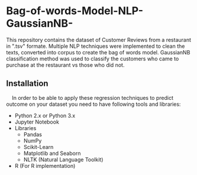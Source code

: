 # Bag-of-words-Model-NLP-GaussianNB-
This repository contains the dataset of Customer Reviews from a restaurant in ".tsv" formate. Multiple NLP techniques were implemented to clean the texts, converted into corpus to create the bag of words model. GaussianNB classification method was used to classify the customers who came to purchase at the restaurant vs those who did not.

## Installation 
&nbsp;&nbsp;&nbsp;&nbsp;In order to be able to apply these regression techniques to predict outcome on your dataset you need to have following tools and libraries:
  * Python 2.x or Python 3.x
  * Jupyter Notebook
  * Libraries
    * Pandas
    * NumPy
    * Scikit-Learn
    * Matplotlib and Seaborn
    * NLTK (Natural Language Toolkit)
  * R (For R implementation)
